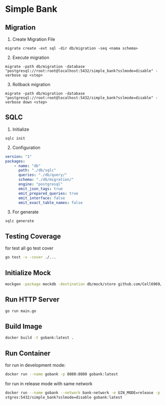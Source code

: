 # Simple Bank 

## Migration

1. Create Migration File
```shell
migrate create -ext sql -dir db/migration -seq <nama schema>
```
2. Execute migration
```shell
migrate -path db/migration -database "postgresql://root:root@localhost:5432/simple_bank?sslmode=disable" -verbose up <step>
```
3. Rollback migration
```shell
migrate -path db/migration -database "postgresql://root:root@localhost:5432/simple_bank?sslmode=disable" -verbose down <step>
```

## SQLC
1. Initialize
```shell
sqlc init
```

2. Configuration 
```yaml
version: "1"
packages:
    - name: "db"
      path: "./db/sqlc"
      queries: "./db/query/"
      schema: "./db/migration/"
      engine: "postgresql"
      emit_json_tags: true
      emit_prepared_queries: true
      emit_interface: false
      emit_exact_table_names: false
```
3. For generate
```shell
sqlc generate
```

## Testing Coverage
for test all go test cover
```sh
go test -v -cover ./...
```

## Initialize Mock
```sh
mockgen -package mockdb -destination db/mock/store github.com/Cell6969/go_bank/db/sqlc Store
```
## Run HTTP Server
```sh
go run main.go
```

## Build Image
```sh
docker build -t gobank:latest .
```

## Run Container
for run in development mode:
```sh
docker run --name gobank -p 8080:8080 gobank:latest
```

for run in release mode with same network
```sh
docker run --name gobank --network bank-network -e GIN_MODE=release -p 8080:8080 -e DB_SOURCE=postgres://root:root@po
stgres:5432/simple_bank?sslmode=disable gobank:latest
```